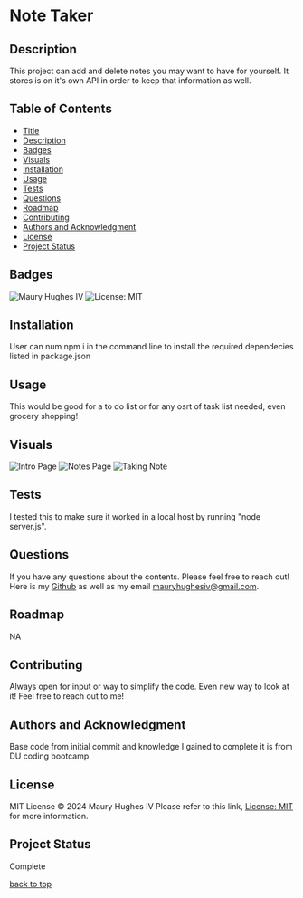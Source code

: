 <a id="title"></a>
# Note Taker 

<a id="description"></a>
## Description
This project can add and delete notes you may want to have for yourself. It stores is on it's own API in order to keep that information as well.

## Table of Contents
- [Title](#title)
- [Description](#description)
- [Badges](#badges)
- [Visuals](#visuals)
- [Installation](#installation)
- [Usage](#usage)
- [Tests](#tests)
- [Questions](#questions)
- [Roadmap](#roadmap)
- [Contributing](#contributing)
- [Authors and Acknowledgment](#acknowledgment)
- [License](#license)
- [Project Status](#status)

<a id="badges"></a>
## Badges
![Maury Hughes IV](https://img.shields.io/badge/Maury%20Hughes%20IV-5A2BE2)
![License: MIT](https://img.shields.io/badge/License-MIT-yellow.svg)

<a id="installation"></a>
## Installation
User can num npm i in the command line to install the required dependecies listed in package.json

<a id="usage"></a>
## Usage
This would be good for a to do list or for any osrt of task list needed, even grocery shopping!

<a id="Visuals"></a>
## Visuals
![Intro Page](https://github.com/MauryIV/note-taker/assets/146037880/391422b4-37f5-4e95-89ad-a7eb0fb174f4)
![Notes Page](https://github.com/MauryIV/note-taker/assets/146037880/24074f08-2ffb-4c44-aff6-313398436295)
![Taking Note](https://github.com/MauryIV/note-taker/assets/146037880/0ffda1d2-898b-4a6d-8645-05adc988c232)

<a id="tests"></a>
## Tests
I tested this to make sure it worked in a local host by running "node server.js".

<a id="questions"></a>
## Questions
If you have any questions about the contents. Please feel free to reach out!
Here is my [Github](https://github.com/MauryIV) as well as my email <mauryhughesiv@gmail.com>.

<a id="roadmap"></a>
## Roadmap
NA

<a id="contributing"></a>
## Contributing
Always open for input or way to simplify the code. Even new way to look at it! Feel free to reach out to me!

<a id="acknowledgment"></a>
## Authors and Acknowledgment
Base code from initial commit and knowledge I gained to complete it is from DU coding bootcamp.

<a id="license"></a>
## License
MIT License © 2024 Maury Hughes IV
Please refer to this link, [License: MIT](https://opensource.org/licenses/MIT) for more information.

<a id="status"></a>
## Project Status
Complete

[back to top](#title)
